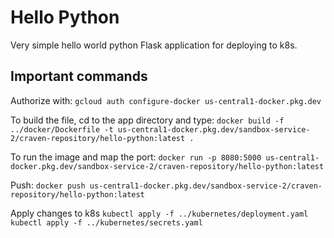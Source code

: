 # Hello Python

Very simple hello world python Flask application for deploying to k8s.

## Important commands


Authorize with:
`gcloud auth configure-docker us-central1-docker.pkg.dev`

To build the file, cd to the app directory and type:
`docker build -f ../docker/Dockerfile -t us-central1-docker.pkg.dev/sandbox-service-2/craven-repository/hello-python:latest .`

To run the image and map the port:
`docker run -p 8080:5000 us-central1-docker.pkg.dev/sandbox-service-2/craven-repository/hello-python:latest`

Push:
`docker push us-central1-docker.pkg.dev/sandbox-service-2/craven-repository/hello-python:latest`

Apply changes to k8s
`kubectl apply -f ../kubernetes/deployment.yaml`
`kubectl apply -f ../kubernetes/secrets.yaml`
